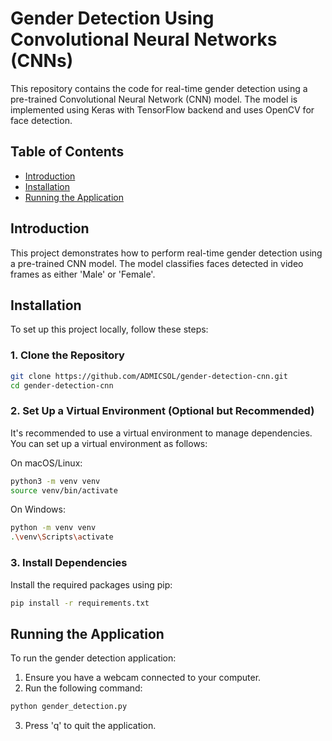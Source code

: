 # Gender Detection Using Convolutional Neural Networks (CNNs)

This repository contains the code for real-time gender detection using a pre-trained Convolutional Neural Network (CNN) model. The model is implemented using Keras with TensorFlow backend and uses OpenCV for face detection.

## Table of Contents
- [Introduction](#introduction)
- [Installation](#installation)
- [Running the Application](#running-the-application)

## Introduction
This project demonstrates how to perform real-time gender detection using a pre-trained CNN model. The model classifies faces detected in video frames as either 'Male' or 'Female'.

## Installation
To set up this project locally, follow these steps:

### 1. Clone the Repository
```bash
git clone https://github.com/ADMICSOL/gender-detection-cnn.git
cd gender-detection-cnn
```

### 2. Set Up a Virtual Environment (Optional but Recommended)
It's recommended to use a virtual environment to manage dependencies. You can set up a virtual environment as follows:

On macOS/Linux:
```bash
python3 -m venv venv
source venv/bin/activate
```

On Windows:
```bash
python -m venv venv
.\venv\Scripts\activate
```

### 3. Install Dependencies
Install the required packages using pip:
```bash
pip install -r requirements.txt
```

## Running the Application
To run the gender detection application:

1. Ensure you have a webcam connected to your computer.
2. Run the following command:
```bash
python gender_detection.py
```
3. Press 'q' to quit the application.


